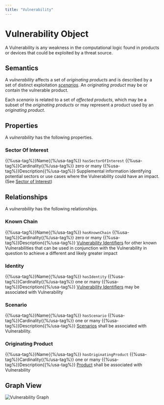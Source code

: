 ```yaml
---
title: "Vulnerability"
---
```


# Vulnerability Object

A Vulnerability is any weakness in the computational logic found in products or devices that could be exploited by a threat source.

## Semantics

A *vulnerability* affects a set of *originating products* and is described by a set of distinct exploitation [*scenarios*](../scenario). An *originating product* may be or contain the vulnerable product.

Each *scenario* is related to a set of *affected products*, which may be a subset of the *originating products* or may represent a product used by an *originating product*.

## Properties

A *vulnerability* has the following properties.

### Sector Of Interest

{{%usa-tag%}}Name{{%/usa-tag%}} `hasSectorOfInterest`
{{%usa-tag%}}Cardinality{{%/usa-tag%}} zero or many
{{%usa-tag%}}Description{{%/usa-tag%}} Supplemental information identifying potential sectors or use cases where the Vulnerability could have an impact. (See [Sector of Interest](../../values/sector-of-interest))

## Relationships

A *vulnerability* has the following relationships.

### Known Chain

{{%usa-tag%}}Name{{%/usa-tag%}} `hasKnownChain`
{{%usa-tag%}}Cardinality{{%/usa-tag%}} zero or many
{{%usa-tag%}}Description{{%/usa-tag%}} [Vulnerability Identifiers](../vulnerability-identifier) for other known Vulnerabilities that can be used in conjunction with the Vulnerability in question to achieve a different and likely greater impact

### Identity

{{%usa-tag%}}Name{{%/usa-tag%}} `hasIdentity`
{{%usa-tag%}}Cardinality{{%/usa-tag%}} one or many
{{%usa-tag%}}Description{{%/usa-tag%}} [Vulnerability Identifiers](../vulnerability-identifier) may be associated with Vulnerability

### Scenario

{{%usa-tag%}}Name{{%/usa-tag%}} `hasScenario`
{{%usa-tag%}}Cardinality{{%/usa-tag%}} one or many
{{%usa-tag%}}Description{{%/usa-tag%}} [Scenarios](../scenario) shall be associated with Vulnerability.

### Originating Product

{{%usa-tag%}}Name{{%/usa-tag%}} `hasOriginatingProduct`
{{%usa-tag%}}Cardinality{{%/usa-tag%}} one or many
{{%usa-tag%}}Description{{%/usa-tag%}} [Product](../product) shall be associated with Vulnerability

## Graph View

![Vulnerability Graph](/figures/graphsnippets/VulnerabilitySnippet.png "Vulnerability Graph")